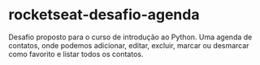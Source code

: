 # rocketseat-desafio-agenda
Desafio proposto para o curso de introdução ao Python. 
Uma agenda de contatos, onde podemos adicionar, editar, excluir, marcar ou desmarcar como favorito e listar todos os contatos.
